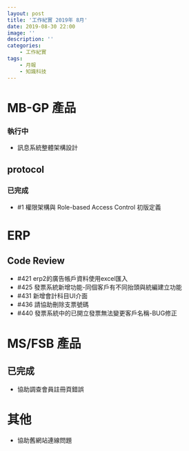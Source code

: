 ```yaml
---
layout: post
title: '工作紀實 2019年 8月'
date: 2019-08-30 22:00
image: ''
description: ''
categories:
    - 工作紀實
tags:
    - 月報
    - 知識科技
---
```


# MB-GP 產品

### 執行中

* 訊息系統整體架構設計

## protocol

### 已完成

* #1 權限架構與 Role-based Access Control 初版定義

# ERP

## Code Review

* #421 erp2的廣告帳戶資料使用excel匯入
* #425 發票系統新增功能-同個客戶有不同抬頭與統編建立功能
* #431 新增會計科目UI介面
* #436 請協助刪除支票號碼
* #440 發票系統中的已開立發票無法變更客戶名稱-BUG修正

# MS/FSB 產品

## 已完成

* 協助調查會員註冊頁錯誤

# 其他

* 協助舊網站連線問題
